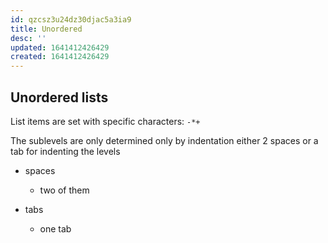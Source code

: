 ```yaml
---
id: qzcsz3u24dz30djac5a3ia9
title: Unordered
desc: ''
updated: 1641412426429
created: 1641412426429
---
```



## Unordered lists

List items are set with specific characters: `-*+`

The sublevels are only determined only by indentation either 2 spaces or a tab for indenting the levels

- spaces
  - two of them


- tabs
  - one tab
